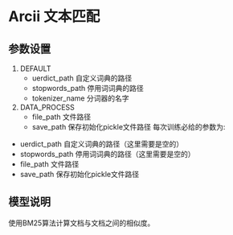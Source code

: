 # Arcii 文本匹配
## 参数设置
1. DEFAULT
    - uerdict_path 自定义词典的路径
    - stopwords_path 停用词词典的路径
    - tokenizer_name 分词器的名字
2. DATA_PROCESS
    - file_path 文件路径
    - save_path 保存初始化pickle文件路径
每次训练必给的参数为:
* uerdict_path 自定义词典的路径（这里需要是空的）
* stopwords_path 停用词词典的路径（这里需要是空的）
* file_path 文件路径
* save_path 保存初始化pickle文件路径
## 模型说明
使用BM25算法计算文档与文档之间的相似度。